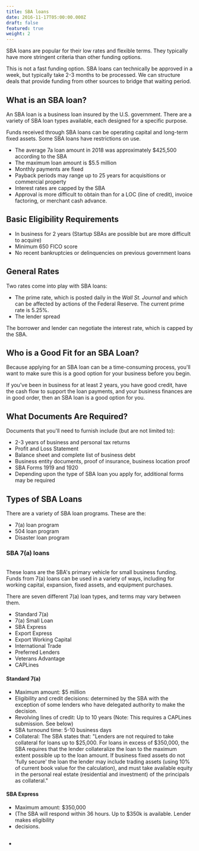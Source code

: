 ```yaml
---
title: SBA loans
date: 2016-11-17T05:00:00.000Z
draft: false
featured: true
weight: 2
---
```

SBA loans are popular for their low rates and flexible terms. They typically have more stringent criteria than other funding options.

This is not a fast funding option. SBA loans can technically be approved in a week, but typically take 2-3 months to be processed. We can structure deals that provide funding from other sources to bridge that waiting period.

## What is an SBA loan?

An SBA loan is a business loan insured by the U.S. government. There are a variety of SBA loan types available, each designed for a specific purpose. 

Funds received through SBA loans can be operating capital and long-term fixed assets. Some SBA loans have restrictions on use.

* The average 7a loan amount in 2018 was approximately $425,500 according to the SBA
* The maximum loan amount is $5.5 million
* Monthly payments are fixed
* Payback periods may range up to 25 years for acquisitions or commercial property
* Interest rates are capped by the SBA
* Approval is more difficult to obtain than for a LOC (line of credit), invoice factoring, or merchant cash advance. 

## Basic Eligibility Requirements

* In business for 2 years (Startup SBAs are possible but are more difficult to acquire)
* Minimum 650 FICO score
* No recent bankruptcies or delinquencies on previous government loans

## General Rates

Two rates come into play with SBA loans:

* The prime rate, which is posted daily in the _Wall St. Journal_ and which can be affected by  actions of the Federal Reserve. The current prime rate is 5.25%. 
* The lender spread

The borrower and lender can negotiate the interest rate, which is capped by the SBA. 

## Who is a Good Fit for an SBA Loan?

Because applying for an SBA loan can be a time-consuming process, you'll want to make sure this is a good option for your business before you begin.

If you've been in business for at least 2 years, you have good credit, have the cash flow to support the loan payments, and your business finances are in good order, then an SBA loan is a good option for you. 

## What Documents Are Required?

Documents that you'll need to furnish include (but are not limited to): 

* 2-3 years of business and personal tax returns
* Profit and Loss Statement
* Balance sheet and complete list of business debt
* Business entity documents, proof of insurance, business location proof 
* SBA Forms 1919 and 1920
* Depending upon the type of SBA loan you apply for, additional forms may be required

## Types of SBA Loans

There are a variety of SBA loan programs. These are the: 

* 7(a) loan program
* 504 loan program
* Disaster loan program

### SBA 7(a) loans

<br/>
These loans are the SBA's primary vehicle for small business funding. Funds from 7(a) loans can be used in a variety of ways, including for working capital, expansion, fixed assets, and equipment purchases. 

There are seven different 7(a) loan types, and terms may vary between them.

* Standard 7(a)
* 7(a) Small Loan
* SBA Express 
* Export Express
* Export Working Capital
* International Trade
* Preferred Lenders
* Veterans Advantage
* CAPLines

#### Standard 7(a)

* Maximum amount: $5 million 
* Eligibility and credit decisions: determined by the SBA with the exception of some lenders who have delegated authority to make the decision. 
* Revolving lines of credit: Up to 10 years (Note: This requires a CAPLines submission. See below)
* SBA turnound time: 5-10 business days
* Collateral: The SBA states that: "Lenders are not required to take collateral for loans up to $25,000. For loans in excess of $350,000, the SBA requires that the lender collateralize the loan to the maximum extent possible up to the loan amount. If business fixed assets do not 'fully secure' the loan the lender may include trading assets (using 10% of current book value for the calculation), and must take available equity in the personal real estate (residential and investment) of the principals as collateral."

#### SBA Express

* Maximum amount: $350,000
* (The SBA will respond within 36 hours. Up to $350k is available. Lender makes eligibility 
* decisions.
* ##
